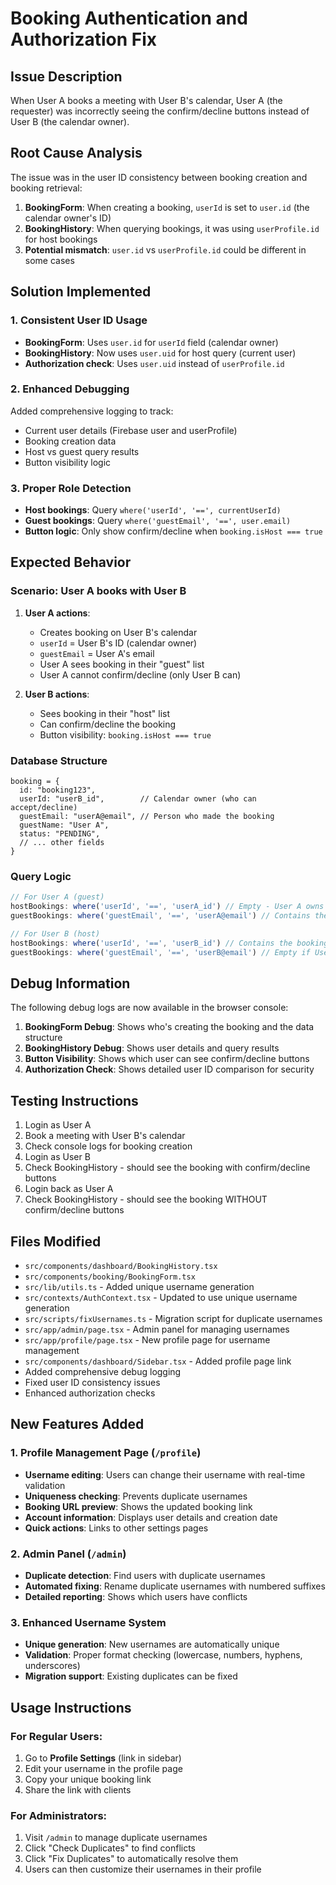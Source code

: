 # Booking Authentication and Authorization Fix

## Issue Description
When User A books a meeting with User B's calendar, User A (the requester) was incorrectly seeing the confirm/decline buttons instead of User B (the calendar owner).

## Root Cause Analysis
The issue was in the user ID consistency between booking creation and booking retrieval:

1. **BookingForm**: When creating a booking, `userId` is set to `user.id` (the calendar owner's ID)
2. **BookingHistory**: When querying bookings, it was using `userProfile.id` for host bookings
3. **Potential mismatch**: `user.id` vs `userProfile.id` could be different in some cases

## Solution Implemented

### 1. Consistent User ID Usage
- **BookingForm**: Uses `user.id` for `userId` field (calendar owner)
- **BookingHistory**: Now uses `user.uid` for host query (current user)
- **Authorization check**: Uses `user.uid` instead of `userProfile.id`

### 2. Enhanced Debugging
Added comprehensive logging to track:
- Current user details (Firebase user and userProfile)
- Booking creation data
- Host vs guest query results
- Button visibility logic

### 3. Proper Role Detection
- **Host bookings**: Query `where('userId', '==', currentUserId)`
- **Guest bookings**: Query `where('guestEmail', '==', user.email)`
- **Button logic**: Only show confirm/decline when `booking.isHost === true`

## Expected Behavior

### Scenario: User A books with User B
1. **User A actions**:
   - Creates booking on User B's calendar
   - `userId` = User B's ID (calendar owner)
   - `guestEmail` = User A's email
   - User A sees booking in their "guest" list
   - User A cannot confirm/decline (only User B can)

2. **User B actions**:
   - Sees booking in their "host" list
   - Can confirm/decline the booking
   - Button visibility: `booking.isHost === true`

### Database Structure
```
booking = {
  id: "booking123",
  userId: "userB_id",        // Calendar owner (who can accept/decline)
  guestEmail: "userA@email", // Person who made the booking
  guestName: "User A",
  status: "PENDING",
  // ... other fields
}
```

### Query Logic
```typescript
// For User A (guest)
hostBookings: where('userId', '==', 'userA_id') // Empty - User A owns no bookings
guestBookings: where('guestEmail', '==', 'userA@email') // Contains the booking

// For User B (host)  
hostBookings: where('userId', '==', 'userB_id') // Contains the booking
guestBookings: where('guestEmail', '==', 'userB@email') // Empty if User B didn't book with anyone
```

## Debug Information
The following debug logs are now available in the browser console:

1. **BookingForm Debug**: Shows who's creating the booking and the data structure
2. **BookingHistory Debug**: Shows user details and query results
3. **Button Visibility**: Shows which user can see confirm/decline buttons
4. **Authorization Check**: Shows detailed user ID comparison for security

## Testing Instructions
1. Login as User A
2. Book a meeting with User B's calendar
3. Check console logs for booking creation
4. Login as User B
5. Check BookingHistory - should see the booking with confirm/decline buttons
6. Login back as User A
7. Check BookingHistory - should see the booking WITHOUT confirm/decline buttons

## Files Modified
- `src/components/dashboard/BookingHistory.tsx`
- `src/components/booking/BookingForm.tsx`
- `src/lib/utils.ts` - Added unique username generation
- `src/contexts/AuthContext.tsx` - Updated to use unique username generation
- `src/scripts/fixUsernames.ts` - Migration script for duplicate usernames
- `src/app/admin/page.tsx` - Admin panel for managing usernames
- `src/app/profile/page.tsx` - New profile page for username management
- `src/components/dashboard/Sidebar.tsx` - Added profile page link
- Added comprehensive debug logging
- Fixed user ID consistency issues
- Enhanced authorization checks

## New Features Added

### 1. Profile Management Page (`/profile`)
- **Username editing**: Users can change their username with real-time validation
- **Uniqueness checking**: Prevents duplicate usernames
- **Booking URL preview**: Shows the updated booking link
- **Account information**: Displays user details and creation date
- **Quick actions**: Links to other settings pages

### 2. Admin Panel (`/admin`)
- **Duplicate detection**: Find users with duplicate usernames
- **Automated fixing**: Rename duplicate usernames with numbered suffixes
- **Detailed reporting**: Shows which users have conflicts

### 3. Enhanced Username System
- **Unique generation**: New usernames are automatically unique
- **Validation**: Proper format checking (lowercase, numbers, hyphens, underscores)
- **Migration support**: Existing duplicates can be fixed

## Usage Instructions

### For Regular Users:
1. Go to **Profile Settings** (link in sidebar)
2. Edit your username in the profile page
3. Copy your unique booking link
4. Share the link with clients

### For Administrators:
1. Visit `/admin` to manage duplicate usernames
2. Click "Check Duplicates" to find conflicts
3. Click "Fix Duplicates" to automatically resolve them
4. Users can then customize their usernames in their profile
